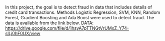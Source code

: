In this project, the goal is to detect fraud in data that includes details of credit card transactions. Methods Logistic Regression, SVM, KNN, Random Forest, Gradient Boosting and Ada Boost were used to detect fraud. The data is available from the link below.
DATA: https://drive.google.com/file/d/1hsyA7pTTNGtVrUMxZ_Y74-slLj0hF0UX/view

